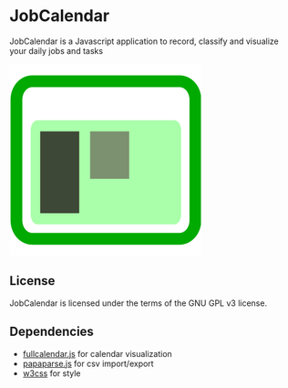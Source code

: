 # JobCalendar
JobCalendar is a Javascript application to record, classify and visualize your daily jobs and tasks

![Image](favicon.png "image")

License
-------
JobCalendar is licensed under the terms of the GNU GPL v3 license.

Dependencies
------------
- [fullcalendar.js](https://github.com/fullcalendar/fullcalendar) for calendar visualization
- [papaparse.js](https://github.com/mholt/PapaParse) for csv import/export
- [w3css](https://www.w3schools.com/w3css/default.asp) for style